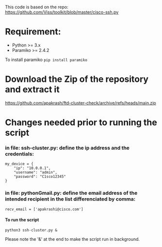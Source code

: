 This code is based on the repo: https://github.com/Viss/toolkit/blob/master/cisco-ssh.py

# Requirement:
- Python >= 3.x
- Paramiko >= 2.4.2

To install paramiko
```pip install paramiko```

# Download the Zip of the repository and extract it
https://github.com/apakrash/ftd-cluster-check/archive/refs/heads/main.zip

# Changes needed prior to running the script

### in file: ssh-cluster.py: define the ip address and the credentials:
```
my_device = {
    "ip": "10.0.0.1",
    "username": "admin",
    "password": "C1sco12345"
}
```
### in file: pythonGmail.py: define the email address of the intended recipient in the list differenciated by comma: 

```
recv_email = ['apakrashi@cisco.com']
```


#### To run the script

```
python3 ssh-cluster.py &
```
Please note the '&' at the end to make the script run in background.
